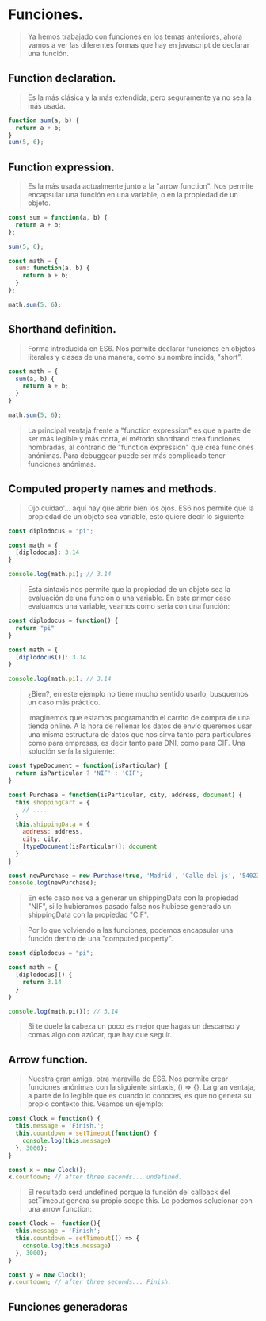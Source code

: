 # Funciones.

> Ya hemos trabajado con funciones en los temas anteriores, ahora vamos a ver las diferentes formas que hay en javascript de declarar una función.

## Function declaration.

> Es la más clásica y la más extendida, pero seguramente ya no sea la más usada.

```javascript
function sum(a, b) {  
  return a + b;
}
sum(5, 6); 
```

## Function expression.

> Es la más usada actualmente junto a la "arrow function". Nos permite encapsular una función en una variable, o en la propiedad de un objeto. 

```javascript
const sum = function(a, b) {
  return a + b;
};

sum(5, 6); 

const math = {
  sum: function(a, b) {
    return a + b;
  }
};

math.sum(5, 6); 
```

## Shorthand definition.

> Forma introducida en ES6. Nos permite declarar funciones en objetos literales y clases de una manera, como su nombre indida, "short".

```javascript
const math = {
  sum(a, b) {
    return a + b; 
  }
}

math.sum(5, 6); 
```

> La principal ventaja frente a "function expression" es que a parte de ser más legible y más corta, el método shorthand crea funciones nombradas, al contrario de "function expression" que crea funciones anónimas. Para debuggear puede ser más complicado tener funciones anónimas.

## Computed property names and methods.

> Ojo cuidao'... aquí hay que abrir bien los ojos. ES6 nos permite que la propiedad de un objeto sea variable, esto quiere decir lo siguiente: 

```javascript
const diplodocus = "pi";

const math = {
  [diplodocus]: 3.14
}

console.log(math.pi); // 3.14
```

> Esta sintaxis nos permite que la propiedad de un objeto sea la evaluación de una función o una variable. En este primer caso evaluamos una variable, veamos como sería con una función:

```javascript
const diplodocus = function() {
  return "pi"
}

const math = {
  [diplodocus()]: 3.14
}

console.log(math.pi); // 3.14
```

> ¿Bien?, en este ejemplo no tiene mucho sentido usarlo, busquemos un caso más práctico.
>
> Imaginemos que estamos programando el carrito de compra de una tienda online. A la hora de rellenar los datos de envío queremos usar una misma estructura de datos que nos sirva tanto para particulares como para empresas, es decir tanto para DNI, como para CIF. Una solución sería la siguiente: 

```javascript
const typeDocument = function(isParticular) {
  return isParticular ? 'NIF' : 'CIF';
}

const Purchase = function(isParticular, city, address, document) {
  this.shoppingCart = {
    // ....
  }
  this.shippingData = {
    address: address,
    city: city,
    [typeDocument(isParticular)]: document
  }
}

const newPurchase = new Purchase(true, 'Madrid', 'Calle del js', '54023398W');
console.log(newPurchase);
```

> En este caso nos va a generar un shippingData con la propiedad "NIF", si le hubieramos pasado false nos hubiese generado un shippingData con la propiedad "CIF". 

> Por lo que volviendo a las funciones, podemos encapsular una función dentro de una "computed property".

```javascript 
const diplodocus = "pi";

const math = {
  [diplodocus]() {
    return 3.14
  }
}

console.log(math.pi()); // 3.14
```

> Si te duele la cabeza un poco es mejor que hagas un descanso y comas algo con azúcar, que hay que seguir. 

## Arrow function.

> Nuestra gran amiga, otra maravilla de ES6. Nos permite crear funciones anónimas con la siguiente sintaxis, () => {}. La gran ventaja, a parte de lo legible que es cuando lo conoces, es que no genera su propio contexto this. Veamos un ejemplo:

```javascript
const Clock = function() {
  this.message = 'Finish.';
  this.countdown = setTimeout(function() { 
    console.log(this.message)
  }, 3000);
}

const x = new Clock();
x.countdown; // after three seconds... undefined.
```

> El resultado será undefined porque la función del callback del setTimeout genera su propio scope this. Lo podemos solucionar con una arrow function: 

```javascript
const Clock =  function(){
  this.message = 'Finish';
  this.countdown = setTimeout(() => { 
    console.log(this.message)
  }, 3000);
}

const y = new Clock();
y.countdown; // after three seconds... Finish.
```

## Funciones generadoras